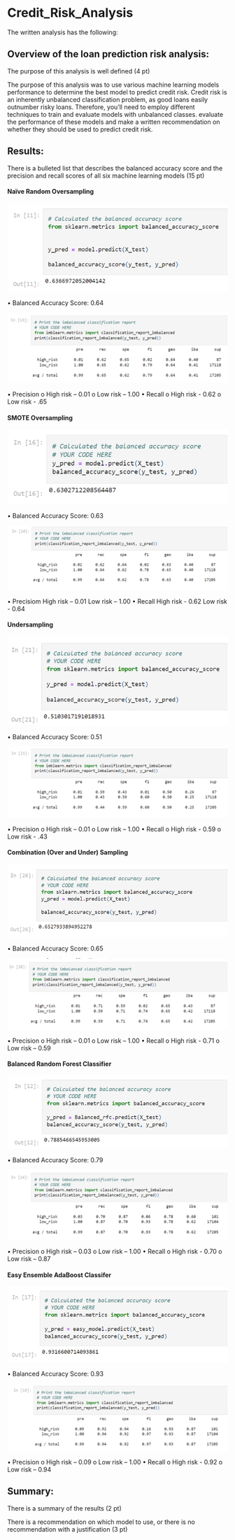 # Credit_Risk_Analysis

The written analysis has the following:

## Overview of the loan prediction risk analysis:
  The purpose of this analysis is well defined (4 pt)

The purpose of this analysis was to use various machine learning models performance to determine the best model to predict credit risk. Credit risk is an inherently unbalanced classification problem, as good loans easily outnumber risky loans. Therefore, you’ll need to employ different techniques to train and evaluate models with unbalanced classes.
evaluate the performance of these models and make a written recommendation on whether they should be used to predict credit risk.

## Results:
There is a bulleted list that describes the balanced accuracy score and the precision and recall scores of all six machine learning models (15 pt)
#### Naïve Random Oversampling

![Alt Text](https://github.com/lauren1478/Credit_Risk_Analysis/blob/main/PNGs/NRS1.PNG)

  •	Balanced Accuracy Score: 0.64

![Alt Text](https://github.com/lauren1478/Credit_Risk_Analysis/blob/main/PNGs/NRS2.PNG)

  •	Precision
    o	High risk – 0.01
    o	Low risk – 1.00
  •	Recall
    o	High risk - 0.62
    o	Low risk - .65

#### SMOTE Oversampling

![Alt Text](https://github.com/lauren1478/Credit_Risk_Analysis/blob/main/PNGs/SMOTE1.PNG) 
  
  •	Balanced Accuracy Score: 0.63

![Alt Text](https://github.com/lauren1478/Credit_Risk_Analysis/blob/main/PNGs/SMOTE2.PNG) 

  •	Precisiom
      High risk – 0.01
      Low risk – 1.00
  •	Recall
      High risk - 0.62
      Low risk - 0.64

#### Undersampling

![Alt Text](https://github.com/lauren1478/Credit_Risk_Analysis/blob/main/PNGs/Over1.PNG)  

  •	Balanced Accuracy Score: 0.51

![Alt Text](https://github.com/lauren1478/Credit_Risk_Analysis/blob/main/PNGs/over2.PNG) 

  •	Precision
    o	High risk – 0.01
    o	Low risk – 1.00
  •	Recall
    o	High risk - 0.59
    o	Low risk - .43

#### Combination (Over and Under) Sampling

![Alt Text](https://github.com/lauren1478/Credit_Risk_Analysis/blob/main/PNGs/overandunder1.PNG)

  •	Balanced Accuracy Score: 0.65

![Alt Text](https://github.com/lauren1478/Credit_Risk_Analysis/blob/main/PNGs/overandunder2.PNG) 

  •	Precision
    o	High risk – 0.01
    o Low risk – 1.00
  •	Recall
    o	High risk - 0.71
    o	Low risk – 0.59

#### Balanced Random Forest Classifier

![Alt Text](https://github.com/lauren1478/Credit_Risk_Analysis/blob/main/PNGs/RFM1.PNG)
  
  •	Balanced Accuracy Score: 0.79

![Alt Text](https://github.com/lauren1478/Credit_Risk_Analysis/blob/main/PNGs/RFM2.PNG) 

  •	Precision
    o	High risk – 0.03
    o	Low risk – 1.00
  •	Recall
    o	High risk - 0.70
    o Low risk – 0.87

#### Easy Ensemble AdaBoost Classifer

![Alt Text](https://github.com/lauren1478/Credit_Risk_Analysis/blob/main/PNGs/Easy1.PNG)

  •	Balanced Accuracy Score: 0.93

![Alt Text](https://github.com/lauren1478/Credit_Risk_Analysis/blob/main/PNGs/Easy2.PNG) 

  •	Precision
    o	High risk – 0.09
    o	Low risk – 1.00
  •	Recall
    o	High risk - 0.92
    o	Low risk – 0.94

## Summary:
There is a summary of the results (2 pt)

There is a recommendation on which model to use, or there is no recommendation with a justification (3 pt)
